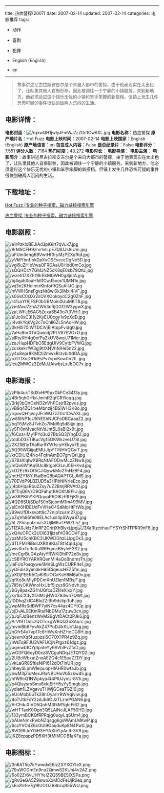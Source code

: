 
---
title: 热血警探(2007)
date: 2007-02-14
updated: 2007-02-14
categories: 电影推荐
tags:
- 动作
- 喜剧
- 犯罪

- English (English)
- en
---


> 故事讲述尼古拉斯安吉尔是个来自大都市的警探，由于他表现实在太出色了，让队里其他人自惭形秽，因此被调往一个宁静的小镇服务。来到新地方，他必须适应这个快乐无忧的小镇和笨手笨脚的新搭档，但镇上发生几件恐怖可疑的事件很快划破两人沉闷的生活。

## **电影详情**：

**电影封面**：<img src="https://image.tmdb.org/t/p/w200/rqxwQH1jwIyJFmWJ7zZGc1CwAXL.jpg" alt="/rqxwQH1jwIyJFmWJ7zZGc1CwAXL.jpg" title="/rqxwQH1jwIyJFmWJ7zZGc1CwAXL.jpg">
**电影名称**：热血警探
**原产地片名**：Hot Fuzz
**电影上映时间**：2007-02-14
**电影上映国家**：English (English)
**原产地语言**：en
**包含成人内容**：False
**是否纪录片**：False
**电影评分**：7.551
**评分人数**：7164
**热门程度**：43.272
**电影时长**：
**电影导演**：
**电影主演**：
**电影简介**：故事讲述尼古拉斯安吉尔是个来自大都市的警探，由于他表现实在太出色了，让队里其他人自惭形秽，因此被调往一个宁静的小镇服务。来到新地方，他必须适应这个快乐无忧的小镇和笨手笨脚的新搭档，但镇上发生几件恐怖可疑的事件很快划破两人沉闷的生活。

## **下载地址**：
[Hot Fuzz |专业的种子搜索、磁力链接搜索引擎](https://movie.amd794.com:2083/?search=Hot%20Fuzz&ordering=&mode=match_phrase&page_size=10&page=1)

[热血警探 |专业的种子搜索、磁力链接搜索引擎](https://movie.amd794.com:2083/?search=%E7%83%AD%E8%A1%80%E8%AD%A6%E6%8E%A2&ordering=&mode=match_phrase&page_size=10&page=1)
 

## **电影剧照**：
<img src="https://image.tmdb.org/t/p/original/e1rPzkIcBEJiAd3piGirt7qVux7.jpg" alt="/e1rPzkIcBEJiAd3piGirt7qVux7.jpg" title="/e1rPzkIcBEJiAd3piGirt7qVux7.jpg"><img src="https://image.tmdb.org/t/p/original/9rMSCFH9zhv1vILpEZQlUJs9iUm.jpg" alt="/9rMSCFH9zhv1vILpEZQlUJs9iUm.jpg" title="/9rMSCFH9zhv1vILpEZQlUJs9iUm.jpg"><img src="https://image.tmdb.org/t/p/original/uFUm3ehg69VwtHf3ryMzPZXqRtd.jpg" alt="/uFUm3ehg69VwtHf3ryMzPZXqRtd.jpg" title="/uFUm3ehg69VwtHf3ryMzPZXqRtd.jpg"><img src="https://image.tmdb.org/t/p/original/yVMYbnfIbkDpXvOSEveceDgNo5D.jpg" alt="/yVMYbnfIbkDpXvOSEveceDgNo5D.jpg" title="/yVMYbnfIbkDpXvOSEveceDgNo5D.jpg"><img src="https://image.tmdb.org/t/p/original/vgl6uZHibVwaOFRDAaU0Hbd0mCo.jpg" alt="/vgl6uZHibVwaOFRDAaU0Hbd0mCo.jpg" title="/vgl6uZHibVwaOFRDAaU0Hbd0mCo.jpg"><img src="https://image.tmdb.org/t/p/original/sQQHDcY7GMJNZ5cK8qE0sb79QtU.jpg" alt="/sQQHDcY7GMJNZ5cK8qE0sb79QtU.jpg" title="/sQQHDcY7GMJNZ5cK8qE0sb79QtU.jpg"><img src="https://image.tmdb.org/t/p/original/wzeti17XZFt19rRkM0WH0g8jetA.jpg" alt="/wzeti17XZFt19rRkM0WH0g8jetA.jpg" title="/wzeti17XZFt19rRkM0WH0g8jetA.jpg"><img src="https://image.tmdb.org/t/p/original/bj4qahXoaHfdl1CwJ5oox1UMN1o.jpg" alt="/bj4qahXoaHfdl1CwJ5oox1UMN1o.jpg" title="/bj4qahXoaHfdl1CwJ5oox1UMN1o.jpg"><img src="https://image.tmdb.org/t/p/original/wj3n2KHdimtrKInfotRQSuAIIJG.jpg" alt="/wj3n2KHdimtrKInfotRQSuAIIJG.jpg" title="/wj3n2KHdimtrKInfotRQSuAIIJG.jpg"><img src="https://image.tmdb.org/t/p/original/mVWHSnsFgvzNt8wi0k3IMxl4iVF.jpg" alt="/mVWHSnsFgvzNt8wi0k3IMxl4iVF.jpg" title="/mVWHSnsFgvzNt8wi0k3IMxl4iVF.jpg"><img src="https://image.tmdb.org/t/p/original/s0GxC0QXr2sOVXOokbydC2g0ZhF.jpg" alt="/s0GxC0QXr2sOVXOokbydC2g0ZhF.jpg" title="/s0GxC0QXr2sOVXOokbydC2g0ZhF.jpg"><img src="https://image.tmdb.org/t/p/original/r41cxYfRjFSF0bGBMoin0UuMKT8.jpg" alt="/r41cxYfRjFSF0bGBMoin0UuMKT8.jpg" title="/r41cxYfRjFSF0bGBMoin0UuMKT8.jpg"><img src="https://image.tmdb.org/t/p/original/zmfAvd7zhAZWh3cRjGGf2W3ygwX.jpg" alt="/zmfAvd7zhAZWh3cRjGGf2W3ygwX.jpg" title="/zmfAvd7zhAZWh3cRjGGf2W3ygwX.jpg"><img src="https://image.tmdb.org/t/p/original/zaLWfUE6AG5ZexaSB43o7t3VHt1.jpg" alt="/zaLWfUE6AG5ZexaSB43o7t3VHt1.jpg" title="/zaLWfUE6AG5ZexaSB43o7t3VHt1.jpg"><img src="https://image.tmdb.org/t/p/original/a1Jc0xC3I1y2KyEU0cgy1v9cXdD.jpg" alt="/a1Jc0xC3I1y2KyEU0cgy1v9cXdD.jpg" title="/a1Jc0xC3I1y2KyEU0cgy1v9cXdD.jpg"><img src="https://image.tmdb.org/t/p/original/i4vdkYqkVg2c7oChIl6ZL5nAoHW.jpg" alt="/i4vdkYqkVg2c7oChIl6ZL5nAoHW.jpg" title="/i4vdkYqkVg2c7oChIl6ZL5nAoHW.jpg"><img src="https://image.tmdb.org/t/p/original/3kH0i70IWTDCiVjEIAtqpFvidg0.jpg" alt="/3kH0i70IWTDCiVjEIAtqpFvidg0.jpg" title="/3kH0i70IWTDCiVjEIAtqpFvidg0.jpg"><img src="https://image.tmdb.org/t/p/original/7aHa9or0TdQiwddj2PLV67EVOxO.jpg" alt="/7aHa9or0TdQiwddj2PLV67EVOxO.jpg" title="/7aHa9or0TdQiwddj2PLV67EVOxO.jpg"><img src="https://image.tmdb.org/t/p/original/slRtyXH4g0ofPa2kUV8wqU71Mer.jpg" alt="/slRtyXH4g0ofPa2kUV8wqU71Mer.jpg" title="/slRtyXH4g0ofPa2kUV8wqU71Mer.jpg"><img src="https://image.tmdb.org/t/p/original/zsJHupHDFbO5EdgUIV9CytbFVWQ.jpg" alt="/zsJHupHDFbO5EdgUIV9CytbFVWQ.jpg" title="/zsJHupHDFbO5EdgUIV9CytbFVWQ.jpg"><img src="https://image.tmdb.org/t/p/original/zuskekrfW3gj9ttXNVhfdHe5n22.jpg" alt="/zuskekrfW3gj9ttXNVhfdHe5n22.jpg" title="/zuskekrfW3gj9ttXNVhfdHe5n22.jpg"><img src="https://image.tmdb.org/t/p/original/y4o8npr8KMCti2mwkRrzvbiXdOA.jpg" alt="/y4o8npr8KMCti2mwkRrzvbiXdOA.jpg" title="/y4o8npr8KMCti2mwkRrzvbiXdOA.jpg"><img src="https://image.tmdb.org/t/p/original/o7tTfXoD61dFsPv7vpvKow0b2tL.jpg" alt="/o7tTfXoD61dFsPv7vpvKow0b2tL.jpg" title="/o7tTfXoD61dFsPv7vpvKow0b2tL.jpg"><img src="https://image.tmdb.org/t/p/original/icu2MWCz3ZdMJJAiwbsLxJbOC7x.jpg" alt="/icu2MWCz3ZdMJJAiwbsLxJbOC7x.jpg" title="/icu2MWCz3ZdMJJAiwbsLxJbOC7x.jpg">

## **电影海报**：
<img src="https://image.tmdb.org/t/p/original/zPib4ukTSdXvHP9pxGkFCe34f3y.jpg" alt="/zPib4ukTSdXvHP9pxGkFCe34f3y.jpg" title="/zPib4ukTSdXvHP9pxGkFCe34f3y.jpg"><img src="https://image.tmdb.org/t/p/original/4Br5qhGrfIxlJmlnR2qfCRYioqq.jpg" alt="/4Br5qhGrfIxlJmlnR2qfCRYioqq.jpg" title="/4Br5qhGrfIxlJmlnR2qfCRYioqq.jpg"><img src="https://image.tmdb.org/t/p/original/3rkj9pQnOeND2nVhPCsjrB2pvus.jpg" alt="/3rkj9pQnOeND2nVhPCsjrB2pvus.jpg" title="/3rkj9pQnOeND2nVhPCsjrB2pvus.jpg"><img src="https://image.tmdb.org/t/p/original/vB9q4ZQ1rxeMbnzij4BSiWH3K8o.jpg" alt="/vB9q4ZQ1rxeMbnzij4BSiWH3K8o.jpg" title="/vB9q4ZQ1rxeMbnzij4BSiWH3K8o.jpg"><img src="https://image.tmdb.org/t/p/original/rqxwQH1jwIyJFmWJ7zZGc1CwAXL.jpg" alt="/rqxwQH1jwIyJFmWJ7zZGc1CwAXL.jpg" title="/rqxwQH1jwIyJFmWJ7zZGc1CwAXL.jpg"><img src="https://image.tmdb.org/t/p/original/w85INP1cU5NEShNJCFoDBCaaaZ2.jpg" alt="/w85INP1cU5NEShNJCFoDBCaaaZ2.jpg" title="/w85INP1cU5NEShNJCFoDBCaaaZ2.jpg"><img src="https://image.tmdb.org/t/p/original/bqT6jMz8J7vhZo7lMd6q5d8ijjd.jpg" alt="/bqT6jMz8J7vhZo7lMd6q5d8ijjd.jpg" title="/bqT6jMz8J7vhZo7lMd6q5d8ijjd.jpg"><img src="https://image.tmdb.org/t/p/original/ySFi8nMvacNtVsJntSL9aBI2x9t.jpg" alt="/ySFi8nMvacNtVsJntSL9aBI2x9t.jpg" title="/ySFi8nMvacNtVsJntSL9aBI2x9t.jpg"><img src="https://image.tmdb.org/t/p/original/f6CsaHMy1PYd3u27BbSQ3jYngD2.jpg" alt="/f6CsaHMy1PYd3u27BbSQ3jYngD2.jpg" title="/f6CsaHMy1PYd3u27BbSQ3jYngD2.jpg"><img src="https://image.tmdb.org/t/p/original/tddbD3ETiKucVg15GKWkzveU7SI.jpg" alt="/tddbD3ETiKucVg15GKWkzveU7SI.jpg" title="/tddbD3ETiKucVg15GKWkzveU7SI.jpg"><img src="https://image.tmdb.org/t/p/original/2XZ5B1yTAaRur9YW1sryHEkyx7E.jpg" alt="/2XZ5B1yTAaRur9YW1sryHEkyx7E.jpg" title="/2XZ5B1yTAaRur9YW1sryHEkyx7E.jpg"><img src="https://image.tmdb.org/t/p/original/5Q99WGiijqEMUJtpYTlNHVQGyiT.jpg" alt="/5Q99WGiijqEMUJtpYTlNHVQGyiT.jpg" title="/5Q99WGiijqEMUJtpYTlNHVQGyiT.jpg"><img src="https://image.tmdb.org/t/p/original/ktCDiUIZ4No4FqfnAmBO7grvQrI.jpg" alt="/ktCDiUIZ4No4FqfnAmBO7grvQrI.jpg" title="/ktCDiUIZ4No4FqfnAmBO7grvQrI.jpg"><img src="https://image.tmdb.org/t/p/original/679aXlqlwX9RqNtAFODwMLzZNw8.jpg" alt="/679aXlqlwX9RqNtAFODwMLzZNw8.jpg" title="/679aXlqlwX9RqNtAFODwMLzZNw8.jpg"><img src="https://image.tmdb.org/t/p/original/mQo6W1Aq6Uc8ktgoK3LnJ0EHKvd.jpg" alt="/mQo6W1Aq6Uc8ktgoK3LnJ0EHKvd.jpg" title="/mQo6W1Aq6Uc8ktgoK3LnJ0EHKvd.jpg"><img src="https://image.tmdb.org/t/p/original/kO2Ez6xOf5CJiQywkMo27nHzBF4.jpg" alt="/kO2Ez6xOf5CJiQywkMo27nHzBF4.jpg" title="/kO2Ez6xOf5CJiQywkMo27nHzBF4.jpg"><img src="https://image.tmdb.org/t/p/original/mtHZY18YJ5aiBnQ8bAQAPTGLJMS.jpg" alt="/mtHZY18YJ5aiBnQ8bAQAPTGLJMS.jpg" title="/mtHZY18YJ5aiBnQ8bAQAPTGLJMS.jpg"><img src="https://image.tmdb.org/t/p/original/70EVdP9LBZUD5a3HPbNlNrIeEco.jpg" alt="/70EVdP9LBZUD5a3HPbNlNrIeEco.jpg" title="/70EVdP9LBZUD5a3HPbNlNrIeEco.jpg"><img src="https://image.tmdb.org/t/p/original/j4bbHqaRbu2Zsy7uZ2BmjRRVAtO.jpg" alt="/j4bbHqaRbu2Zsy7uZ2BmjRRVAtO.jpg" title="/j4bbHqaRbu2Zsy7uZ2BmjRRVAtO.jpg"><img src="https://image.tmdb.org/t/p/original/9fTnjQ6VrD9QFahptRAOXfJ8FIU.jpg" alt="/9fTnjQ6VrD9QFahptRAOXfJ8FIU.jpg" title="/9fTnjQ6VrD9QFahptRAOXfJ8FIU.jpg"><img src="https://image.tmdb.org/t/p/original/w3KPKihYKPQqupP6OIKzh1tFjK9.jpg" alt="/w3KPKihYKPQqupP6OIKzh1tFjK9.jpg" title="/w3KPKihYKPQqupP6OIKzh1tFjK9.jpg"><img src="https://image.tmdb.org/t/p/original/4QD8SUjSDp1S0nSjeomM1m499MV.jpg" alt="/4QD8SUjSDp1S0nSjeomM1m499MV.jpg" title="/4QD8SUjSDp1S0nSjeomM1m499MV.jpg"><img src="https://image.tmdb.org/t/p/original/eIEn6HDEUdFvVHeC4SdMdHtFrWb.jpg" alt="/eIEn6HDEUdFvVHeC4SdMdHtFrWb.jpg" title="/eIEn6HDEUdFvVHeC4SdMdHtFrWb.jpg"><img src="https://image.tmdb.org/t/p/original/99wUfDIxsvptt6c72nip1zusm27.jpg" alt="/99wUfDIxsvptt6c72nip1zusm27.jpg" title="/99wUfDIxsvptt6c72nip1zusm27.jpg"><img src="https://image.tmdb.org/t/p/original/pZqVh95fe09ELAc1uxl4pSWya87.jpg" alt="/pZqVh95fe09ELAc1uxl4pSWya87.jpg" title="/pZqVh95fe09ELAc1uxl4pSWya87.jpg"><img src="https://image.tmdb.org/t/p/original/5L7SVapolzmJsXUjlM8uTFWZL5Z.jpg" alt="/5L7SVapolzmJsXUjlM8uTFWZL5Z.jpg" title="/5L7SVapolzmJsXUjlM8uTFWZL5Z.jpg"><img src="https://image.tmdb.org/t/p/original/11ZA0Jkiz7JnRF2CrirjXhBlyxj.jpg" alt="/11ZA0Jkiz7JnRF2CrirjXhBlyxj.jpg" title="/11ZA0Jkiz7JnRF2CrirjXhBlyxj.jpg"><img src="https://image.tmdb.org/t/p/original/3XaRizcxhuuTYSYrSh1TPRR9nF8.jpg" alt="/3XaRizcxhuuTYSYrSh1TPRR9nF8.jpg" title="/3XaRizcxhuuTYSYrSh1TPRR9nF8.jpg"><img src="https://image.tmdb.org/t/p/original/xQ4uOPCk3UOi631jizafVORCOVF.jpg" alt="/xQ4uOPCk3UOi631jizafVORCOVF.jpg" title="/xQ4uOPCk3UOi631jizafVORCOVF.jpg"><img src="https://image.tmdb.org/t/p/original/pzMU5ohKBC3IJKWDGhzLLlpgDk3.jpg" alt="/pzMU5ohKBC3IJKWDGhzLLlpgDk3.jpg" title="/pzMU5ohKBC3IJKWDGhzLLlpgDk3.jpg"><img src="https://image.tmdb.org/t/p/original/dTLFMrRiBolJXRX9KIaT8t14qld.jpg" alt="/dTLFMrRiBolJXRX9KIaT8t14qld.jpg" title="/dTLFMrRiBolJXRX9KIaT8t14qld.jpg"><img src="https://image.tmdb.org/t/p/original/wivXixTuRcXuW6FgmcB5yIeF3S2.jpg" alt="/wivXixTuRcXuW6FgmcB5yIeF3S2.jpg" title="/wivXixTuRcXuW6FgmcB5yIeF3S2.jpg"><img src="https://image.tmdb.org/t/p/original/meCgrBuGAzAtyYRWKiDhiP72e8v.jpg" alt="/meCgrBuGAzAtyYRWKiDhiP72e8v.jpg" title="/meCgrBuGAzAtyYRWKiDhiP72e8v.jpg"><img src="https://image.tmdb.org/t/p/original/cSBYROYARXRQenMI4aQoBndmsTn.jpg" alt="/cSBYROYARXRQenMI4aQoBndmsTn.jpg" title="/cSBYROYARXRQenMI4aQoBndmsTn.jpg"><img src="https://image.tmdb.org/t/p/original/iaFUo7osqywe4MnSLgWzCURP4e1.jpg" alt="/iaFUo7osqywe4MnSLgWzCURP4e1.jpg" title="/iaFUo7osqywe4MnSLgWzCURP4e1.jpg"><img src="https://image.tmdb.org/t/p/original/yQEdisSyim3kH95CiqeucHEZ5fm.jpg" alt="/yQEdisSyim3kH95CiqeucHEZ5fm.jpg" title="/yQEdisSyim3kH95CiqeucHEZ5fm.jpg"><img src="https://image.tmdb.org/t/p/original/aXOjPEER5Cp6lSUOGxKsH8M6a0v.jpg" alt="/aXOjPEER5Cp6lSUOGxKsH8M6a0v.jpg" title="/aXOjPEER5Cp6lSUOGxKsH8M6a0v.jpg"><img src="https://image.tmdb.org/t/p/original/qfXrj8uMlyPDCmXhUZlen1MBsjF.jpg" alt="/qfXrj8uMlyPDCmXhUZlen1MBsjF.jpg" title="/qfXrj8uMlyPDCmXhUZlen1MBsjF.jpg"><img src="https://image.tmdb.org/t/p/original/7iI5tyOKWmoHxUbf5jzyz6GNdvh.jpg" alt="/7iI5tyOKWmoHxUbf5jzyz6GNdvh.jpg" title="/7iI5tyOKWmoHxUbf5jzyz6GNdvh.jpg"><img src="https://image.tmdb.org/t/p/original/9Gy9paxZG1hUGfcsDZIlleXixxY.jpg" alt="/9Gy9paxZG1hUGfcsDZIlleXixxY.jpg" title="/9Gy9paxZG1hUGfcsDZIlleXixxY.jpg"><img src="https://image.tmdb.org/t/p/original/ky1bCXdyXDiIMLjHW0Z83wn7QWf.jpg" alt="/ky1bCXdyXDiIMLjHW0Z83wn7QWf.jpg" title="/ky1bCXdyXDiIMLjHW0Z83wn7QWf.jpg"><img src="https://image.tmdb.org/t/p/original/lDDhqZklC4BIxZZiBb9ds5pIfuF.jpg" alt="/lDDhqZklC4BIxZZiBb9ds5pIfuF.jpg" title="/lDDhqZklC4BIxZZiBb9ds5pIfuF.jpg"><img src="https://image.tmdb.org/t/p/original/wpMRsSdBWF7yiN7cs44az4CYtCp.jpg" alt="/wpMRsSdBWF7yiN7cs44az4CYtCp.jpg" title="/wpMRsSdBWF7yiN7cs44az4CYtCp.jpg"><img src="https://image.tmdb.org/t/p/original/ojDvAL0EKmRtefNbDMu17zuw3cn.jpg" alt="/ojDvAL0EKmRtefNbDMu17zuw3cn.jpg" title="/ojDvAL0EKmRtefNbDMu17zuw3cn.jpg"><img src="https://image.tmdb.org/t/p/original/pJqFJdBenzWvM29gVtDACt2PJk6.jpg" alt="/pJqFJdBenzWvM29gVtDACt2PJk6.jpg" title="/pJqFJdBenzWvM29gVtDACt2PJk6.jpg"><img src="https://image.tmdb.org/t/p/original/ArVt9TOdczQOToxgWBQQ3b3Aqrc.jpg" alt="/ArVt9TOdczQOToxgWBQQ3b3Aqrc.jpg" title="/ArVt9TOdczQOToxgWBQQ3b3Aqrc.jpg"><img src="https://image.tmdb.org/t/p/original/mvmBb6FyvAkZ47PuDJikKUc1Jag.jpg" alt="/mvmBb6FyvAkZ47PuDJikKUc1Jag.jpg" title="/mvmBb6FyvAkZ47PuDJikKUc1Jag.jpg"><img src="https://image.tmdb.org/t/p/original/nGfrE4y7vp17c6HWyXnHZHoCG9H.jpg" alt="/nGfrE4y7vp17c6HWyXnHZHoCG9H.jpg" title="/nGfrE4y7vp17c6HWyXnHZHoCG9H.jpg"><img src="https://image.tmdb.org/t/p/original/qeemXq5fuzpzslSC7OX1PR4z9Zq.jpg" alt="/qeemXq5fuzpzslSC7OX1PR4z9Zq.jpg" title="/qeemXq5fuzpzslSC7OX1PR4z9Zq.jpg"><img src="https://image.tmdb.org/t/p/original/lWsTq9FJU3VAFUCjNPtgxz61dgz.jpg" alt="/lWsTq9FJU3VAFUCjNPtgxz61dgz.jpg" title="/lWsTq9FJU3VAFUCjNPtgxz61dgz.jpg"><img src="https://image.tmdb.org/t/p/original/uqmwb1CYptpnteYy6RVbIFvZfaD.jpg" alt="/uqmwb1CYptpnteYy6RVbIFvZfaD.jpg" title="/uqmwb1CYptpnteYy6RVbIFvZfaD.jpg"><img src="https://image.tmdb.org/t/p/original/wODFQ6qyD0xz8VCguNDqJETQYD2.jpg" alt="/wODFQ6qyD0xz8VCguNDqJETQYD2.jpg" title="/wODFQ6qyD0xz8VCguNDqJETQYD2.jpg"><img src="https://image.tmdb.org/t/p/original/2UBdWbxatZnoAEZQ4c1E5paZZDY.jpg" alt="/2UBdWbxatZnoAEZQ4c1E5paZZDY.jpg" title="/2UBdWbxatZnoAEZQ4c1E5paZZDY.jpg"><img src="https://image.tmdb.org/t/p/original/vkLaGR8SftieNiPI612dOt7InUR.jpg" alt="/vkLaGR8SftieNiPI612dOt7InUR.jpg" title="/vkLaGR8SftieNiPI612dOt7InUR.jpg"><img src="https://image.tmdb.org/t/p/original/nbeySLpnWIeipuapHlAHR0wfaJb.jpg" alt="/nbeySLpnWIeipuapHlAHR0wfaJb.jpg" title="/nbeySLpnWIeipuapHlAHR0wfaJb.jpg"><img src="https://image.tmdb.org/t/p/original/bwM3jZicMexJRxNBUHuVb5zkw45.jpg" alt="/bwM3jZicMexJRxNBUHuVb5zkw45.jpg" title="/bwM3jZicMexJRxNBUHuVb5zkw45.jpg"><img src="https://image.tmdb.org/t/p/original/hfW9cQ1NWpkyp4t4PlUJyoUr8Vh.jpg" alt="/hfW9cQ1NWpkyp4t4PlUJyoUr8Vh.jpg" title="/hfW9cQ1NWpkyp4t4PlUJyoUr8Vh.jpg"><img src="https://image.tmdb.org/t/p/original/p4QlaysrsSmn8xlqEHH5yYySmgb.jpg" alt="/p4QlaysrsSmn8xlqEHH5yYySmgb.jpg" title="/p4QlaysrsSmn8xlqEHH5yYySmgb.jpg"><img src="https://image.tmdb.org/t/p/original/ydiatt1LZVgavuTHWjGCeaTGZi6.jpg" alt="/ydiatt1LZVgavuTHWjGCeaTGZi6.jpg" title="/ydiatt1LZVgavuTHWjGCeaTGZi6.jpg"><img src="https://image.tmdb.org/t/p/original/eUoMob0uTk28nOyarrrRWVqiviw.jpg" alt="/eUoMob0uTk28nOyarrrRWVqiviw.jpg" title="/eUoMob0uTk28nOyarrrRWVqiviw.jpg"><img src="https://image.tmdb.org/t/p/original/4oTUtbFoY2zdJb6OJzTLzmPGAN6.jpg" alt="/4oTUtbFoY2zdJb6OJzTLzmPGAN6.jpg" title="/4oTUtbFoY2zdJb6OJzTLzmPGAN6.jpg"><img src="https://image.tmdb.org/t/p/original/ArCFduXiVD5QohM3fkMYgtcFi62.jpg" alt="/ArCFduXiVD5QohM3fkMYgtcFi62.jpg" title="/ArCFduXiVD5QohM3fkMYgtcFi62.jpg"><img src="https://image.tmdb.org/t/p/original/wHTTaxK0Opn3Q5LAiNoJLAF50HD.jpg" alt="/wHTTaxK0Opn3Q5LAiNoJLAF50HD.jpg" title="/wHTTaxK0Opn3Q5LAiNoJLAF50HD.jpg"><img src="https://image.tmdb.org/t/p/original/f33yrnBCKQfRPRqjg0uqyLqSUm4.jpg" alt="/f33yrnBCKQfRPRqjg0uqyLqSUm4.jpg" title="/f33yrnBCKQfRPRqjg0uqyLqSUm4.jpg"><img src="https://image.tmdb.org/t/p/original/bAUeNmxPwbNZqsgg6gsWAmLMKwP.jpg" alt="/bAUeNmxPwbNZqsgg6gsWAmLMKwP.jpg" title="/bAUeNmxPwbNZqsgg6gsWAmLMKwP.jpg"><img src="https://image.tmdb.org/t/p/original/6ccYVOdZ6cGUi9OaqduKp8N4Pw0.jpg" alt="/6ccYVOdZ6cGUi9OaqduKp8N4Pw0.jpg" title="/6ccYVOdZ6cGUi9OaqduKp8N4Pw0.jpg"><img src="https://image.tmdb.org/t/p/original/8VG69JoY0iH3HYAXhYtpAuRr3V9.jpg" alt="/8VG69JoY0iH3HYAXhYtpAuRr3V9.jpg" title="/8VG69JoY0iH3HYAXhYtpAuRr3V9.jpg"><img src="https://image.tmdb.org/t/p/original/jKZ8cpspzPD5XH3tMlMCOB1aKFa.jpg" alt="/jKZ8cpspzPD5XH3tMlMCOB1aKFa.jpg" title="/jKZ8cpspzPD5XH3tMlMCOB1aKFa.jpg">

## **电影图标**：
<img src="https://image.tmdb.org/t/p/original/3n6AT5o7kYwwdxE6izZXYXGYIeX.png" alt="/3n6AT5o7kYwwdxE6izZXYXGYIeX.png" title="/3n6AT5o7kYwwdxE6izZXYXGYIeX.png"><img src="https://image.tmdb.org/t/p/original/79uWCGmEn9no2Qmw62KUhi4v2AZ.png" alt="/79uWCGmEn9no2Qmw62KUhi4v2AZ.png" title="/79uWCGmEn9no2Qmw62KUhi4v2AZ.png"><img src="https://image.tmdb.org/t/p/original/6o02Zr6vUHYYeIZZQ69BESIXSPa.png" alt="/6o02Zr6vUHYYeIZZQ69BESIXSPa.png" title="/6o02Zr6vUHYYeIZZQ69BESIXSPa.png"><img src="https://image.tmdb.org/t/p/original/gRvGeGA5Z9iswoXxMDdFeUjR2eq.png" alt="/gRvGeGA5Z9iswoXxMDdFeUjR2eq.png" title="/gRvGeGA5Z9iswoXxMDdFeUjR2eq.png"><img src="https://image.tmdb.org/t/p/original/sEa2llr9v7g19UOOZ98bzqR55WU.png" alt="/sEa2llr9v7g19UOOZ98bzqR55WU.png" title="/sEa2llr9v7g19UOOZ98bzqR55WU.png">
